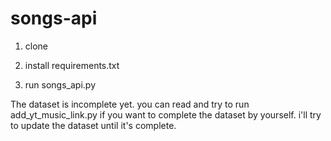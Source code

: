 # songs-api

1. clone

2. install requirements.txt

3. run songs_api.py

The dataset is incomplete yet. you can read and try to run add_yt_music_link.py if you want to complete the dataset by yourself.
i'll try to update the dataset until it's complete.

